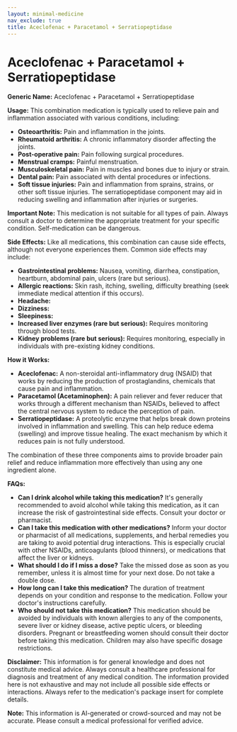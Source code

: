 ```yaml
---
layout: minimal-medicine
nav_exclude: true
title: Aceclofenac + Paracetamol + Serratiopeptidase
---
```


# Aceclofenac + Paracetamol + Serratiopeptidase

**Generic Name:** Aceclofenac + Paracetamol + Serratiopeptidase

**Usage:** This combination medication is typically used to relieve pain and inflammation associated with various conditions, including:

* **Osteoarthritis:** Pain and inflammation in the joints.
* **Rheumatoid arthritis:** A chronic inflammatory disorder affecting the joints.
* **Post-operative pain:** Pain following surgical procedures.
* **Menstrual cramps:** Painful menstruation.
* **Musculoskeletal pain:** Pain in muscles and bones due to injury or strain.
* **Dental pain:** Pain associated with dental procedures or infections.
* **Soft tissue injuries:** Pain and inflammation from sprains, strains, or other soft tissue injuries.  The serratiopeptidase component may aid in reducing swelling and inflammation after injuries or surgeries.

**Important Note:**  This medication is not suitable for all types of pain.  Always consult a doctor to determine the appropriate treatment for your specific condition. Self-medication can be dangerous.


**Side Effects:**  Like all medications, this combination can cause side effects, although not everyone experiences them.  Common side effects may include:

* **Gastrointestinal problems:** Nausea, vomiting, diarrhea, constipation, heartburn, abdominal pain, ulcers (rare but serious).
* **Allergic reactions:** Skin rash, itching, swelling, difficulty breathing (seek immediate medical attention if this occurs).
* **Headache:**
* **Dizziness:**
* **Sleepiness:**
* **Increased liver enzymes (rare but serious):** Requires monitoring through blood tests.
* **Kidney problems (rare but serious):**  Requires monitoring, especially in individuals with pre-existing kidney conditions.


**How it Works:**

* **Aceclofenac:**  A non-steroidal anti-inflammatory drug (NSAID) that works by reducing the production of prostaglandins, chemicals that cause pain and inflammation.
* **Paracetamol (Acetaminophen):** A pain reliever and fever reducer that works through a different mechanism than NSAIDs, believed to affect the central nervous system to reduce the perception of pain.
* **Serratiopeptidase:** A proteolytic enzyme that helps break down proteins involved in inflammation and swelling. This can help reduce edema (swelling) and improve tissue healing.  The exact mechanism by which it reduces pain is not fully understood.

The combination of these three components aims to provide broader pain relief and reduce inflammation more effectively than using any one ingredient alone.


**FAQs:**

* **Can I drink alcohol while taking this medication?**  It's generally recommended to avoid alcohol while taking this medication, as it can increase the risk of gastrointestinal side effects.  Consult your doctor or pharmacist.
* **Can I take this medication with other medications?**  Inform your doctor or pharmacist of all medications, supplements, and herbal remedies you are taking to avoid potential drug interactions.  This is especially crucial with other NSAIDs, anticoagulants (blood thinners), or medications that affect the liver or kidneys.
* **What should I do if I miss a dose?** Take the missed dose as soon as you remember, unless it is almost time for your next dose. Do not take a double dose.
* **How long can I take this medication?** The duration of treatment depends on your condition and response to the medication. Follow your doctor's instructions carefully.
* **Who should not take this medication?** This medication should be avoided by individuals with known allergies to any of the components, severe liver or kidney disease, active peptic ulcers, or bleeding disorders.  Pregnant or breastfeeding women should consult their doctor before taking this medication.  Children may also have specific dosage restrictions.

**Disclaimer:** This information is for general knowledge and does not constitute medical advice.  Always consult a healthcare professional for diagnosis and treatment of any medical condition.  The information provided here is not exhaustive and may not include all possible side effects or interactions.  Always refer to the medication's package insert for complete details.


**Note:** This information is AI-generated or crowd-sourced and may not be accurate. Please consult a medical professional for verified advice.